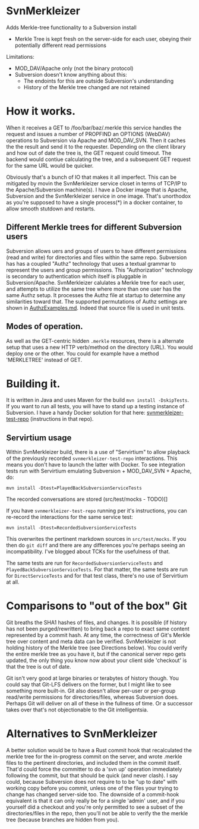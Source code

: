 # SvnMerkleizer

Adds Merkle-tree functionality to a Subversion install

* Merkle Tree is kept fresh on the server-side for each user, obeying their potentially different read permissions 

Limitations:

* MOD_DAV/Apache only (not the binary protocol)
* Subversion doesn't know anything about this:
  * The endoints for this are outside Subversion's understanding
  * History of the Merkle tree changed are not retained
  
# How it works.

When it receives a GET to /foo/bar/baz/.merkle this service handles the request and issues a number of 
PROPFIND an OPTIONS (WebDAV) operations to Subversion via Apache and MOD_DAV_SVN. Then it caches the the result
and send it to the requester. Depending on the client library and how out of date the tree is, the GET request could 
timeout. The backend would contiue calculating the tree, and a subsequent GET request for the same URL would
be quicker.

Obviously that's a bunch of IO that makes it all imperfect.  This can be mitigated by movin the SvnMerkleizer service
closet in terms of TCP/IP to the Apache/Subversion machine(s). I have a Docker image that is Apache, Subversion and the 
SvnMerkleizer service in one image. That's unorthodox as you're supposed to have a single process(*) in a docker
container, to allow smooth stutdown and restarts.

## Different Merkle trees for different Subversion users

Subversion allows uers and groups of users to have different permissions (read and write) for directories and
files within the same repo. Subversion has has a coupled "Authz" technology that uses a textual grammar to
represent the users and group permissions. This "Authorization" technology is secondary to authentication which 
itself is pluggable in Subversion/Apache. SvnMerkleizer calulates a Merkle tree for each user, and attempts to
utilize the same tree where more than one user has the same Authz setup. It processes the Authz file at startup 
to determine any similarities toward that.  The supported permutations of Authz settings are shown in 
[AuthzExamples.md](AuthzExamples.md). Indeed that source file is used in unit tests.

## Modes of operation. 

As well as the GET-centric hidden `.merkle` resources, there is a alternate setup that uses a new HTTP verb/method
on the directory (URL). You would deploy one or the other.  You could for example have a method 'MERKLETREE' 
instead of GET.

# Building it.

It is written in Java and uses Maven for the build `mvn install -DskipTests`. If you want to run all tests, you will have 
to stand up a testing instance of Subversion. I have a handy Docker solution for that here: 
[svnmerkleizer-test-repo](https://github.com/paul-hammant-fork/svnmerkleizer-test-repo) (instructions in that repo).

## Servirtium usage

Within SvnMerkleizer build, there is a use of "Servirtium" to allow playback of the previously recorded 
`svnmerkleizer-test-repo` interactions. This means you don't have to launch the latter with Docker. To see integration 
tests run with Servirtium emulating Subversion + MOD_DAV_SVN + Apache, do:

```
mvn install -Dtest=PlayedBackSubversionServiceTests
```
   
The recorded conversations are stored (src/test/mocks - TODO)[]   
   
If you have `svnmerkleizer-test-repo` running per it's instructions, you can re-record the interactions for the same 
service test: 

```
mvn install -Dtest=RecordedSubversionServiceTests
```

This overwrites the pertinent markdown sources in `src/test/mocks`. If you then do `git diff` and there are any
differences you're perhaps seeing an incompatibility. I've blogged about TCKs for the usefulness of that.
  
The same tests are run for `RecordedSubversionServiceTests` and `PlayedBackSubversionServiceTests`. For that
matter, the same tests are run for `DirectServiceTests` and for that test class, there's no use of Servirtium 
at all.
    
# Comparisons to "out of the box" Git

Git breaths the SHA1 hashes of files, and changes. It is possible (if history has not been purged/rewritten) 
to bring back a repo to exact same content represented by a commit hash. At any time, the correctness of Git's
Merkle tree over content and meta data can be verified.  SvnMerkleizer is not holding history of the Merkle tree 
(see Directions below). You could verify the entire merkle tree as you have it, but if the canonical server repo gets
updated, the only thing you know now about your client side 'checkout' is that the tree is out of date.
  
Git isn't very good at large binaries or terabytes of history though. You could say that Git-LFS delivers on the 
former, but I might like to see something more built-in.  Git also doesn't allow per-user or per-group read/write
permissions for directories/files, whereas Subversion does. Perhaps Git will deliver on all of these in the fullness
of time. Or a successor takes over that's not objectionable to the Git intelligentsia.  
  
# Alternatives to SvnMerkleizer

A better solution would be to have a Rust commit hook that recalculated the merkle tree for the in-progress commit on 
the server, and wrote .merkle files to the pertinent directories, and included them in the commit itself. That'd could 
force the committer to do a 'svn up' operation immediately following the commit, but that should be quick (and never 
clash). I say could, because Subversion does not require to to be "up to date" with working copy before you commit, 
unless one of the files your trying to change has changed server-side too. The downside of a commit-hook equivalent is 
that it can only really be for a single 'admin' user, and if you yourself did a checkout and you're only permitted to 
see a subset of the directories/files in the repo, then you'll not be able to verify the the merkle tree (because 
branches are hidden from you).